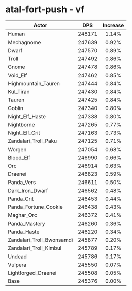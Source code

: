 # atal-fort-push - vf
| Actor | DPS | Increase |
|---|:---:|:---:|
|Human|248171|1.14%|
|Mechagnome|247639|0.92%|
|Dwarf|247570|0.89%|
|Troll|247492|0.86%|
|Gnome|247478|0.86%|
|Void_Elf|247462|0.85%|
|Highmountain_Tauren|247444|0.84%|
|Kul_Tiran|247430|0.84%|
|Tauren|247425|0.84%|
|Goblin|247340|0.80%|
|Night_Elf_Haste|247338|0.80%|
|Nightborne|247265|0.77%|
|Night_Elf_Crit|247163|0.73%|
|Zandalari_Troll_Paku|247125|0.71%|
|Worgen|247054|0.68%|
|Blood_Elf|246990|0.66%|
|Orc|246914|0.63%|
|Draenei|246823|0.59%|
|Panda_Vers|246611|0.50%|
|Dark_Iron_Dwarf|246562|0.48%|
|Panda_Crit|246453|0.44%|
|Panda_Fortune_Cookie|246438|0.43%|
|Maghar_Orc|246372|0.41%|
|Panda_Mastery|246260|0.36%|
|Panda_Haste|246220|0.34%|
|Zandalari_Troll_Bwonsamdi|245877|0.20%|
|Zandalari_Troll_Kimbul|245789|0.17%|
|Undead|245786|0.17%|
|Vulpera|245550|0.07%|
|Lightforged_Draenei|245508|0.05%|
|Base|245376|0.00%|

